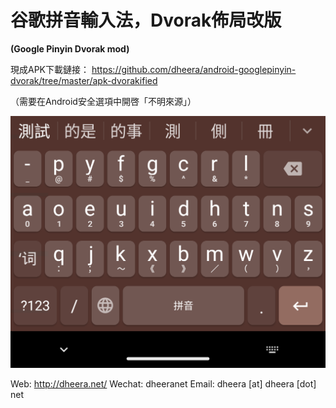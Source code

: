 # 谷歌拼音輸入法，Dvorak佈局改版

**(Google Pinyin Dvorak mod)**

現成APK下載鏈接：
https://github.com/dheera/android-googlepinyin-dvorak/tree/master/apk-dvorakified

（需要在Android安全選項中開啓「不明來源」）

![screenshot](/screenshot-phone.png?raw=true "screenshot")

Web: http://dheera.net/
Wechat: dheeranet
Email: dheera [at] dheera [dot] net
